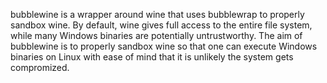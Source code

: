 bubblewine is a wrapper around wine that uses bubblewrap to properly sandbox
wine. By default, wine gives full access to the entire file system, while many
Windows binaries are potentially untrustworthy. The aim of bubblewine is to
properly sandbox wine so that one can execute Windows binaries on Linux with
ease of mind that it is unlikely the system gets compromized.
